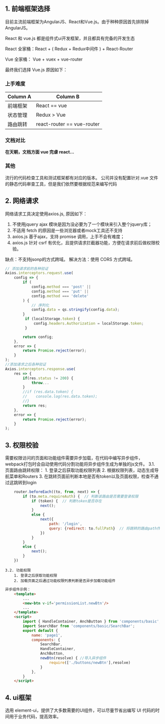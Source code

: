 ## 1. 前端框架选择

目前主流前端框架为AngularJS、React和Vue.js。由于种种原因首先排除掉AngularJS。

React 和 vue.js 都是组件式ui开发框架，并且都具有完备的开发生态

React 全家桶：React + ( Redux + Redux中间件 ) + React-Router

Vue 全家桶： Vue + vuex + vue-router

最终我们选择 Vue.js 原因如下：

### 上手难度
Column A | Column B | 
---------|----------|
 前端框架 | React == vue | 
 状态管理 | Redux > Vue | 
 路由跳转 | react-router == vue-router | 

 ### 文档对比

 **在天朝，文档方面 vue 完虐 react...**

 ### 其他
流行的代码检查工具和测试框架都有对应的版本。
公司并没有配置针对.vue 文件的静态代码审查工具，但是我们依然要根据规范来编写代码

## 2. 网络请求

网络请求工具决定使用axios.js, 原因如下：
1. 不使用jquery ajax 模块是因为没必要为了一个模块来引入整个jquery库；
2. 不适用 fetch 的原因是一些浏览器或者mock工具还不支持
3. axios.js 基于ajax，支持 promise 调用，上手不会有难度；
4. axios.js 针对 csrf 有优化，且提供请求拦截器功能，方便在请求前后做权限校验。

缺点：不支持jsonp的方式跨域。
解决方法：使用 CORS 方式跨域。
```javascript
// 添加请求前的各种验证
Axios.interceptors.request.use(
    config => {
        if (
            config.method === 'post' ||
            config.method === 'put' ||
            config.method === 'delete'
        ) {
            // 序列化
            config.data = qs.stringify(config.data);
        }       
         if (localStorage.token) {
             config.headers.Authorization = localStorage.token;
         }

        return config;
    },
    error => {
        return Promise.reject(error);
    }
);
//添加请求之后各种验证
Axios.interceptors.response.use(
    res => {
        if(res.status != 200) {
            throw...
        }
        //if (res.data.token) {
        //    console.log(res.data.token);
        //}
        return res;
    },
    error => {
        return Promise.reject(error);
    }
);


```
 

## 3. 权限校验
需要权限访问的页面和功能组件需要异步加载，在代码中编写异步组件，webpack打包时会自动使用代码分割功能将异步组件生成为单独的js文件。
3.1. 页面路由跳转权限：
    1. 登录之后获取功能权限列表
    2. 根据权限列表，动态生成导航菜单和Routers
    3. 在跳转页面前判断本地是否有token以及页面权限，检查不通过这跳转到login
```javascript  
    router.beforeEach((to, from, next) => {
        if (to.meta.requireAuth) {  // 判断该路由是否需要登录权限
            if (token) {  // 判断token是否存在
                next();
            }
            else {
                next({
                    path: '/login',
                    query: {redirect: to.fullPath}  // 将跳转的路由path作为参数，登录成功后跳转到该路由
                })
            }
        }
        else {
            next();
        }
    })
```
    3.2. 功能权限
        1. 登录之后获取功能权限
        2. 加载页面之后通过功能权限列表判断是否异步加载功能组件
   
```html
异步组件示例：
    <template>
        ...
        <new-btn v-if='permissionList.newBtn'/>
        ...
    </template>
    <script>
        import { HandleContainer, AnchButton } from 'components/basic'; //导入同步组件
        import SearchBar from 'components/basic/SearchBar';
        export default {
            name: 'page1',
            components: {
                SearchBar,
                HandleContainer,
                AnchButton,
                newBtn(resolve) { //导入异步组件
                    require(['./buttons/newBtn'],resolve)
                }
            },
        }
    </script>
```


## 4. ui框架
选用 element-ui，提供了大多数需要的UI组件，可以尽量节省出编写 UI 代码的时间用于业务代码，提高效率。

